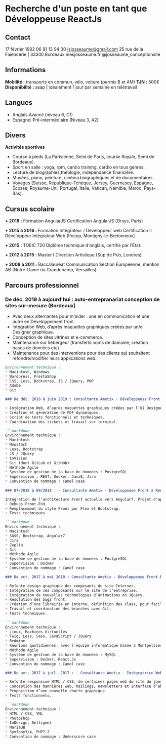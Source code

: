 # Recherche d'un poste en tant que Développeuse ReactJs

## Contact

17 février 1992
06 81 13 94 30
isjosseaume@gmail.com
25 rue de la Faïencerie | 33300 Bordeaux
inesjosseaume.fr
@josseaume_conceptionsite


## Informations

<b>Mobilité :</b> transports en commun, vélo, voiture (permis B et AM)
<b>TJN :</b> 500€
<b>Disponibilité :</b> asap | idéalement 1 jour par semaine en télétravail


## Langues

+ Anglais Avancé (niveau 6, C1)
+ Espagnol Pré-intermédiaire (Niveau 3, A2)
  

## Divers

<b>Activités sportives</b>
+ Course à pieds (La Parisienne, Semi de Paris, course Royale, Semi de Bordeaux).
+ Sport en salle : yoga, rpm, cardio training, cardio en tous genres.
+ Lecture de biographies,théologie, indépendance financière.
+ Musées, piano, peinture, cinéma biographiques et de documentaires.
+ Voyages (Suisse, République-Tchèque, Jersey, Guernesey, Espagne, Écosse, Royaume-Uni, Portugal, Italie, Vatican, Namibie, Maroc, Pays-Bas).

## Cursus scolaire

<b>+ 2018 :</b> Formation AngularJS
Certification AngularJS (Orsys, Paris)

<b>+ 2015 à 2016 :</b> Formation Intégrateur / Développeur web
Certification II Développeur Intégrateur Web (Ifocop, Montigny-le-Bretonneux)

<b>+ 2015 :</b> TOEIC 720
Diplôme technique d'anglais, certifié par l'État.

<b>+ 2012 à 2015 :</b> Master I Direction Artistique
(Sup de Pub, Londres)

<b>+ 2008 à 2011 :</b> Baccalauréat Communication
Section Européenne, mention AB (Notre-Dame du Grandchamp, Versailles)


## Parcours professionnel

### De déc. 2019 à aujourd'hui : auto-entrepranariat conception de sites sur-mesure (Bordeaux)</h3>
+ Avec deux alternantes pour m'aider : une en communication et une autre en  Développement front.
+ Intégration Web, d’après maquettes graphiques créées par un/e Designer graphique.
+ Conception de sites vitrines et e-commerce.
+ Maintenance sur hébergeur (transferts noms de domaine, création bases de données etc).
+ Maintenance pour des interventions pour des clients qui souhaitent refondre/modifier leurs applications web.

```markdown
Environnement technique :
* Macintosh, Windows
* Wordpress, PrestaShop
* CSS, Less, Bootstrap, JS / JQuery, PHP
* Adobe
* Git

### De déc. 2018 à juin 2019 : Consultante Ametix - Développeuse Front à Foncia Stark (Paris)</h3>

+ Intégration Web, d’après maquettes graphiques créées par l’UI Designer.
+ Création et génération de PDF dynamiques.
+ Script de tests fonctionnels et techniques.
+ Coordination des tickets et travail sur terminal.

```markdown
Environnement technique :
* Macintosh
* Moustach
* Less, Bootstrap
* JS / JQuery
* InVision
* Git (dont GitLab et GitHub)
* Méthode Agile
* Système de gestion de la base de données : PostgreSQL
* Supervision : REST, Docker, Java8, Jira
* Convention de nommage : Camel case
  
### 07/2018 à 09/2018 : - Consultante Ametix - Développeuse Front à Renault Digital(Boulogne-Billancourt)</h3>

Intégration de l’architecture Front actuelle vers Angular7. Projet d'application mobile et tablette en interne, afin de dynamiser l'environnement de travail entre les équipes d'Asie et d'Europe, qui se faisait sous Excel (application de rapport de test de développement de nouvelles gammes de voitures).
+ Débugs Front-End
+ Remplacement du style Front par Flex et Bootstrap.
+ Tests techniques

```markdown
Environnement technique :
* Macintosh
* SASS, Bootstrap, Angular7
* Jira
* Zeplin
* Git
* Méthode Agile
* Système de gestion de la base de données : PostgreSQL
* Supervision : Docker
* Convention de nommage : Camel case

### De oct. 2017 à mai 2018 : Consultante Ametix - Développeuse Front-End à ProwebCE / EdenRed (Levallois-Perret)

+ Refonte design graphique des composants du site Internet.
+ Intégration de ces composants sur le site de l'entreprise.
+ Intégration de nouvelles technologies d’animations en JQuery.
+ Résolution des bugs front.
+ Création d’une librairie en interne, définition des class, pour faciliter le travail des Développeurs Back. Site privé répertoriant des pages délimitées par catégorie. Pages de style des boutons, de la typographie, des grilles, des messages d'alertes, des modals.
+ Travail et coordination des branches avec Git.
+ Tests techniques.
  
```markdown
Environnement technique :
* Linux, Machines Virtuelles
* Twig, Less, Sass, JavaScript / JQuery
* Redmine
* Réunions quotidiennes, avec l'équipe informatique basée à Montpellier, via Skype
* Méthode Agile
* Système de gestion de la base de données : MySQL
* Supervision : Docker, React.Js
* Convention de nommage : Camel case

### De avr. 2017 à juil. 2017 : - Consultante Ametix - Intégratrice Web à Mediapart (Paris)

+ Refonte responsive HTML / CSS, de certaines pages web du site du journal.
+ Conception des bannières web, mailings, newsletters et interface d’abonnement.
+ Proposition d’une nouvelle charte graphique.
+ Tests fonctionnels.

```markdown
Environnement technique :
* HTML / CSS, YML
* Photoshop
* InDesign, Selligent
* MariaDB
* Symfony3/4, PHP7.2
* Convention de nommage : Underscore case
